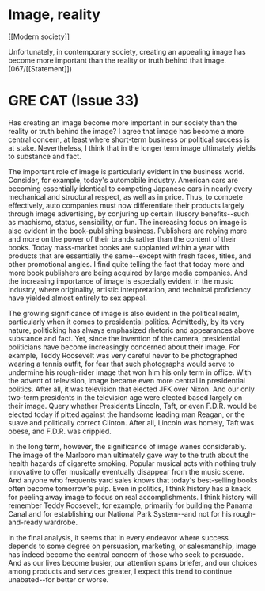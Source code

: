 # Image, reality

[[Modern society]]

Unfortunately, in contemporary society, creating an appealing image has become more important than the reality or truth behind that image.
(067/[[Statement]])

# GRE CAT (Issue 33)

Has creating an image become more important in our society than the reality or truth behind the image? I agree that image has become a more central concern, at least where short-term business or political success is at stake.
Nevertheless, I think that in the longer term image ultimately yields to substance and fact.

The important role of image is particularly evident in the business world.
Consider, for example, today's automobile industry.
American cars are becoming essentially identical to competing Japanese cars in nearly every mechanical and structural respect, as well as in price.
Thus, to compete effectively, auto companies must now differentiate their products largely through image advertising, by conjuring up certain illusory benefits--such as machismo, status, sensibility, or fun.
The increasing focus on image is also evident in the book-publishing business.
Publishers are relying more and more on the power of their brands rather than the content of their books.
Today mass-market books are supplanted within a year with products that are essentially the same--except with fresh faces, titles, and other promotional angles.
I find quite telling the fact that today more and more book publishers are being acquired by large media companies.
And the increasing importance of image is especially evident in the music industry, where originality, artistic interpretation, and technical proficiency have yielded almost entirely to sex appeal.

The growing significance of image is also evident in the political realm, particularly when it comes to presidential politics.
Admittedly, by its very nature, politicking has always emphasized rhetoric and appearances above substance and fact.
Yet, since the invention of the camera, presidential politicians have become increasingly concerned about their image.
For example, Teddy Roosevelt was very careful never to be photographed wearing a tennis outfit, for fear that such photographs would serve to undermine his rough-rider image that won him his only term in office.
With the advent of television, image became even more central in presidential politics.
After all, it was television that elected JFK over Nixon.
And our only two-term presidents in the television age were elected based largely on their image.
Query whether Presidents Lincoln, Taft, or even F.D.R.
would be elected today if pitted against the handsome leading man Reagan, or the suave and politically correct Clinton.
After all, Lincoln was homely, Taft was obese, and F.D.R.
was crippled.

In the long term, however, the significance of image wanes considerably.
The image of the Marlboro man ultimately gave way to the truth about the health hazards of cigarette smoking.
Popular musical acts with nothing truly innovative to offer musically eventually disappear from the music scene.
And anyone who frequents yard sales knows that today's best-selling books often become tomorrow's pulp.
Even in politics, I think history has a knack for peeling away image to focus on real accomplishments.
I think history will remember Teddy Roosevelt, for example, primarily for building the Panama Canal and for establishing our National Park System--and not for his rough-and-ready wardrobe.

In the final analysis, it seems that in every endeavor where success depends to some degree on persuasion, marketing, or salesmanship, image has indeed become the central concern of those who seek to persuade.
And as our lives become busier, our attention spans briefer, and our choices among products and services greater, I expect this trend to continue unabated--for better or worse.